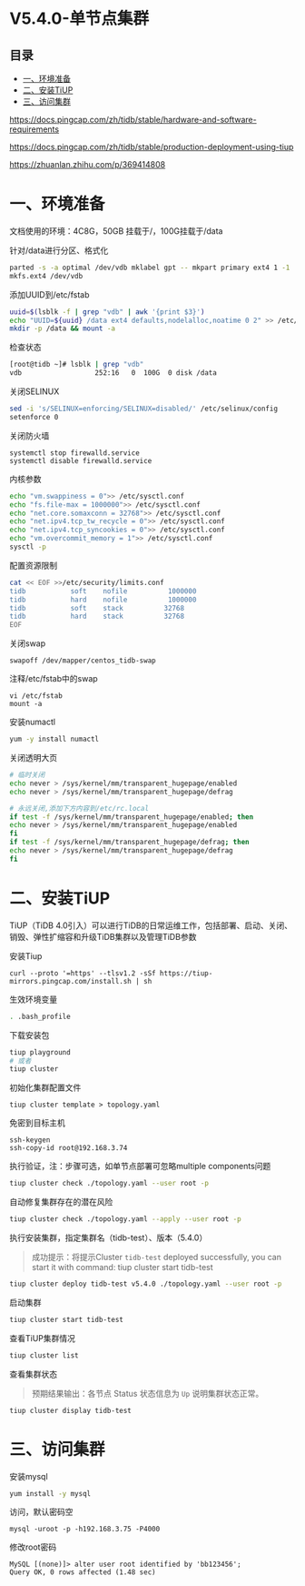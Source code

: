 # V5.4.0-单节点集群

## 目录

-   [一、环境准备](#一环境准备)
-   [二、安装TiUP](#二安装TiUP)
-   [三、访问集群](#三访问集群)

<https://docs.pingcap.com/zh/tidb/stable/hardware-and-software-requirements>

<https://docs.pingcap.com/zh/tidb/stable/production-deployment-using-tiup>

<https://zhuanlan.zhihu.com/p/369414808>

# 一、环境准备

文档使用的环境：4C8G，50GB 挂载于/，100G挂载于/data

针对/data进行分区、格式化

```bash
parted -s -a optimal /dev/vdb mklabel gpt -- mkpart primary ext4 1 -1
mkfs.ext4 /dev/vdb
```

添加UUID到/etc/fstab

```bash
uuid=$(lsblk -f | grep "vdb" | awk '{print $3}')
echo "UUID=${uuid} /data ext4 defaults,nodelalloc,noatime 0 2" >> /etc/fstab
mkdir -p /data && mount -a
```

检查状态

```bash
[root@tidb ~]# lsblk | grep "vdb"
vdb                  252:16   0  100G  0 disk /data
```

关闭SELINUX

```bash
sed -i 's/SELINUX=enforcing/SELINUX=disabled/' /etc/selinux/config
setenforce 0
```

关闭防火墙

```纯文本
systemctl stop firewalld.service
systemctl disable firewalld.service
```

内核参数

```bash
echo "vm.swappiness = 0">> /etc/sysctl.conf
echo "fs.file-max = 1000000">> /etc/sysctl.conf
echo "net.core.somaxconn = 32768">> /etc/sysctl.conf
echo "net.ipv4.tcp_tw_recycle = 0">> /etc/sysctl.conf
echo "net.ipv4.tcp_syncookies = 0">> /etc/sysctl.conf
echo "vm.overcommit_memory = 1">> /etc/sysctl.conf
sysctl -p
```

配置资源限制

```bash
cat << EOF >>/etc/security/limits.conf
tidb           soft    nofile          1000000
tidb           hard    nofile          1000000
tidb           soft    stack          32768
tidb           hard    stack          32768
EOF
```

关闭swap

```纯文本
swapoff /dev/mapper/centos_tidb-swap
```

注释/etc/fstab中的swap

```纯文本
vi /etc/fstab
mount -a
```

安装numactl

```bash
yum -y install numactl
```

关闭透明大页

```bash
# 临时关闭
echo never > /sys/kernel/mm/transparent_hugepage/enabled
echo never > /sys/kernel/mm/transparent_hugepage/defrag

# 永远关闭,添加下方内容到/etc/rc.local
if test -f /sys/kernel/mm/transparent_hugepage/enabled; then
echo never > /sys/kernel/mm/transparent_hugepage/enabled
fi
if test -f /sys/kernel/mm/transparent_hugepage/defrag; then
echo never > /sys/kernel/mm/transparent_hugepage/defrag
fi
```

# 二、安装TiUP

TiUP（TiDB 4.0引入）可以进行TiDB的日常运维工作，包括部署、启动、关闭、销毁、弹性扩缩容和升级TiDB集群以及管理TiDB参数

安装Tiup

```纯文本
curl --proto '=https' --tlsv1.2 -sSf https://tiup-mirrors.pingcap.com/install.sh | sh
```

生效环境变量

```bash
. .bash_profile
```

下载安装包

```bash
tiup playground
# 或者
tiup cluster
```

初始化集群配置文件

```纯文本
tiup cluster template > topology.yaml
```

免密到目标主机

```纯文本
ssh-keygen
ssh-copy-id root@192.168.3.74
```

执行验证，注：步骤可选，如单节点部署可忽略multiple components问题

```bash
tiup cluster check ./topology.yaml --user root -p 
```

自动修复集群存在的潜在风险

```bash
tiup cluster check ./topology.yaml --apply --user root -p
```

执行安装集群，指定集群名（tidb-test）、版本（5.4.0）

> 成功提示：将提示Cluster `tidb-test` deployed successfully, you can start it with command: tiup cluster start tidb-test

```bash
tiup cluster deploy tidb-test v5.4.0 ./topology.yaml --user root -p
```

启动集群

```bash
tiup cluster start tidb-test
```

查看TiUP集群情况

```bash
tiup cluster list
```

查看集群状态

> 预期结果输出：各节点 Status 状态信息为 `Up` 说明集群状态正常。

```shell
tiup cluster display tidb-test
```

# 三、访问集群

安装mysql

```bash
yum install -y mysql
```

访问，默认密码空

```纯文本
mysql -uroot -p -h192.168.3.75 -P4000
```

修改root密码

```纯文本
MySQL [(none)]> alter user root identified by 'bb123456';
Query OK, 0 rows affected (1.48 sec)
```

